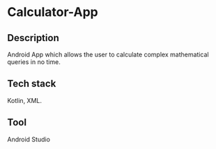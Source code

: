 # Calculator-App

## Description
Android App which allows the user to calculate complex mathematical queries in no time.  

## Tech stack
Kotlin, XML.

## Tool
Android Studio
